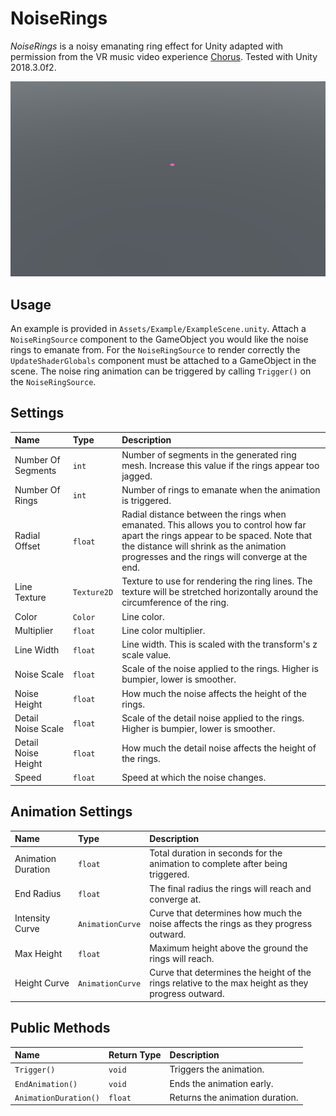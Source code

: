 # NoiseRings

*NoiseRings* is a noisy emanating ring effect for Unity adapted with permission from the VR music video experience [Chorus]. Tested with Unity 2018.3.0f2.

![Noisy rings emanate from a central source](preview.gif)

## Usage

An example is provided in `Assets/Example/ExampleScene.unity`. Attach a `NoiseRingSource` component to the GameObject you would like the noise rings to emanate from. For the `NoiseRingSource` to render correctly the `UpdateShaderGlobals` component must be attached to a GameObject in the scene. The noise ring animation can be triggered by calling `Trigger()` on the `NoiseRingSource`.

## Settings

 Name | Type | Description
:---- |:---- |:-----------
Number Of Segments | `int` | Number of segments in the generated ring mesh. Increase this value if the rings appear too jagged.
Number Of Rings | `int` | Number of rings to emanate when the animation is triggered.
Radial Offset | `float` | Radial distance between the rings when emanated. This allows you to control how far apart the rings appear to be spaced. Note that the distance will shrink as the animation progresses and the rings will converge at the end.
Line Texture | `Texture2D` | Texture to use for rendering the ring lines. The texture will be stretched horizontally around the circumference of the ring.
Color | `Color` | Line color.
Multiplier | `float` | Line color multiplier.
Line Width | `float` | Line width. This is scaled with the transform's z scale value.
Noise Scale | `float` | Scale of the noise applied to the rings. Higher is bumpier, lower is smoother.
Noise Height | `float` | How much the noise affects the height of the rings.
Detail Noise Scale | `float` | Scale of the detail noise applied to the rings. Higher is bumpier, lower is smoother.
Detail Noise Height | `float` | How much the detail noise affects the height of the rings.
Speed | `float` | Speed at which the noise changes.

## Animation Settings

 Name | Type | Description
:---- |:---- |:-----------
Animation Duration | `float` | Total duration in seconds for the animation to complete after being triggered.
End Radius | `float` | The final radius the rings will reach and converge at.
Intensity Curve | `AnimationCurve` | Curve that determines how much the noise affects the rings as they progress outward.
Max Height | `float` | Maximum height above the ground the rings will reach.
Height Curve | `AnimationCurve` | Curve that determines the height of the rings relative to the max height as they progress outward.

## Public Methods
 
 Name | Return Type | Description
:---- |:----------- |:-----------
`Trigger()` | `void` | Triggers the animation.
`EndAnimation()` | `void` | Ends the animation early.
`AnimationDuration()` | `float` | Returns the animation duration.

[Chorus]: http://tylerhurd.com/projects/chorus/